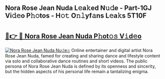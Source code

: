 ## Nora Rose Jean Nuda L𝚎a𝚔ed N𝚞𝚍e - Part-1GJ Vi𝚍𝚎o P𝚑𝚘tos - H𝚘𝚝 O𝚗𝚕yf𝚊ns L𝚎a𝚔s 5T10F

# <h2><a href="http://kfcs8g.oniu.top/?m=Nora+Rose+Jean+Nuda">🔗👉 🔴 Nora Rose Jean Nuda P𝚑ot𝚘𝚜 V𝚒d𝚎o</a></h2>

[![Nora Rose Jean Nuda Nu𝚍e𝚜](https://i.imgur.com/0qMVB7G.gif)](http://kfcs8g.oniu.top/?m=Nora+Rose+Jean+Nuda)
Online entertainer and digital artist Nora Rose Jean Nuda, famed for creating and sharing dance and lifestyle content via solo and collaborative dance routines and short videos. The public persona of Nora Rose Jean Nuda is defined by its openness and sincerity, but the hidden aspects of his personal life remain a tantalizing enigma.  

